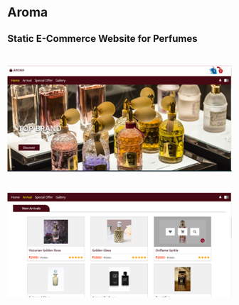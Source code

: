 # Aroma
## Static E-Commerce Website for Perfumes

<br>
<p align="center">
<img src="https://github.com/1shubhangi1/Aroma/blob/main/Screenshot%20Arroma1.png">
</p>

<br>
<p align="center">
<img src="https://github.com/1shubhangi1/Aroma/blob/main/Screenshot%20Aroma2.png">
</p>
